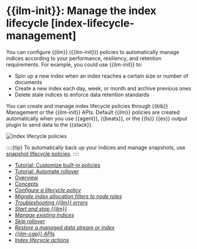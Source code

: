 # {{ilm-init}}: Manage the index lifecycle [index-lifecycle-management]

You can configure {{ilm}} ({{ilm-init}}) policies to automatically manage indices according to your performance, resiliency, and retention requirements. For example, you could use {{ilm-init}} to:

* Spin up a new index when an index reaches a certain size or number of documents
* Create a new index each day, week, or month and archive previous ones
* Delete stale indices to enforce data retention standards

You can create and manage index lifecycle policies through {{kib}} Management or the {{ilm-init}} APIs. Default {{ilm}} policies are created automatically when you use {{agent}}, {{beats}}, or the {{ls}} {{es}} output plugin to send data to the {{stack}}.

![index lifecycle policies](../../../images/elasticsearch-reference-index-lifecycle-policies.png "")

::::{tip}
To automatically back up your indices and manage snapshots, use [snapshot lifecycle policies](../../../deploy-manage/tools/snapshot-and-restore/create-snapshots.md#automate-snapshots-slm).
::::


* [Tutorial: Customize built-in policies](../../../manage-data/lifecycle/index-lifecycle-management/tutorial-customize-built-in-policies.md)
* [Tutorial: Automate rollover](../../../manage-data/lifecycle/index-lifecycle-management/tutorial-automate-rollover.md)
* [Overview](../../../manage-data/lifecycle/index-lifecycle-management.md)
* [Concepts](../../../manage-data/lifecycle/index-lifecycle-management/concepts.md)
* [*Configure a lifecycle policy*](../../../manage-data/lifecycle/index-lifecycle-management/configure-lifecycle-policy.md)
* [*Migrate index allocation filters to node roles*](../../../manage-data/lifecycle/index-lifecycle-management/migrate-index-allocation-filters-to-node-roles.md)
* [*Troubleshooting {{ilm}} errors*](../../../troubleshoot/elasticsearch/elasticsearch-reference/index-lifecycle-management-errors.md)
* [*Start and stop {{ilm}}*](../../../manage-data/lifecycle/index-lifecycle-management/start-stop-index-lifecycle-management.md)
* [*Manage existing indices*](../../../manage-data/lifecycle/index-lifecycle-management/manage-existing-indices.md)
* [*Skip rollover*](../../../manage-data/lifecycle/index-lifecycle-management/skip-rollover.md)
* [*Restore a managed data stream or index*](../../../manage-data/lifecycle/index-lifecycle-management/restore-managed-data-stream-index.md)
* [*{{ilm-cap}} APIs*](https://www.elastic.co/guide/en/elasticsearch/reference/current/index-lifecycle-management-api.html)
* [*Index lifecycle actions*](https://www.elastic.co/guide/en/elasticsearch/reference/current/ilm-actions.html)

